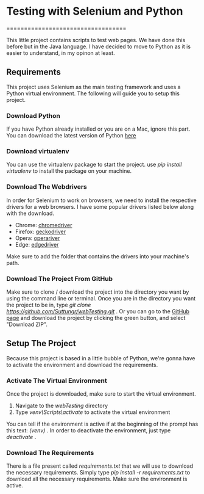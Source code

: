 # Testing with Selenium and Python
==================================

This little project contains scripts to test web pages. We have done this before but in the Java language. I have decided to move to Python
as it is easier to understand, in my opinon at least.

## Requirements

This project uses Selenium as the main testing framework and uses a Python virtual environment. The following will guide you to setup this project.

### Download Python

If you have Python already installed or you are on a Mac, ignore this part. You can download the latest version of Python [here](https://www.python.org/downloads/)

### Download virtualenv

You can use the virtualenv package to start the project. use *pip install virtualenv* to install the package on your machine.

### Download The Webdrivers

In order for Selenium to work on browsers, we need to install the respective drivers for a web browsers. I have some popular drivers listed below
along with the download.

* Chrome: [chromedriver](https://sites.google.com/a/chromium.org/chromedriver/)
* Firefox: [geckodriver](https://github.com/mozilla/geckodriver/releases)
* Opera: [operariver](https://github.com/operasoftware/operachromiumdriver/releases)
* Edge: [edgedriver](https://developer.microsoft.com/en-us/microsoft-edge/tools/webdriver/)

Make sure to add the folder that contains the drivers into your machine's path.

### Download The Project From GitHub

Make sure to clone / download the project into the directory you want by using the command line or terminal. 
Once you are in the directory you want the project to be in, type *git clone https://github.com/Suttungr/webTesting.git* .
Or you can go to the [GitHub page](https://github.com/Suttungr/webTesting) and download the project by clicking the green button, 
and select "Download ZIP".

## Setup The Project

Because this project is based in a little bubble of Python, we're gonna have to activate the environment and download the requirements.

### Activate The Virtual Environment

Once the project is downloaded, make sure to start the virtual environment. 

1. Navigate to the *webTesting* directory
2. Type *venv\Scripts\activate* to activate the virtual environment

You can tell if the environment is active if at the beginning of the prompt has this text: *(venv)* . In order to deactivate the environment,
just type *deactivate* .

### Download The Requirements

There is a file present called *requirements.txt* that we will use to download the necessary requirements.
Simply type *pip install -r requirements.txt* to download all the necessary requirements. Make sure the environment is active.
